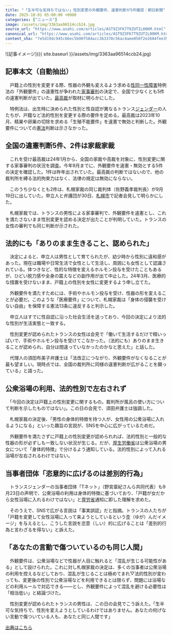 ```yaml
---
title: "「生半可な気持ちではない」性別変更の外観要件、違憲判断が5件確認：朝日新聞"
date: 2025-10-01 05:00:00 +0900
categories: ["ニュース"]
image: /assets/img/3363aa96514ccb24.jpg
source_url: "https://www.asahi.com/articles/AST9Z3FK7T9ZUTIL00KM.html"
canonical_url: "https://www.asahi.com/articles/AST9Z3FK7T9ZUTIL00KM.html"
content_sha: "7e5d19dc945c66ec5b90f584acc3b3370c56ac4aee050f2e2684fee39a288180"
---
```


![記事イメージ]({{ site.baseurl }}/assets/img/3363aa96514ccb24.jpg)

## 記事本文（自動抽出）
<div><div class="nfyQp"><p>　戸籍上の性別を変更する際、性器の外観も変えるよう求める<a href="//www.asahi.com/topics/word/%E6%80%A7%E5%90%8C%E4%B8%80%E6%80%A7%E9%9A%9C%E5%AE%B3.html" title="性同一性障害 のトピックスを開く" class="eWgMZ">性同一性障害</a>特例法の「外観要件」の違憲性が争われた<a href="//www.asahi.com/topics/word/%E5%AE%B6%E4%BA%8B%E5%AF%A9%E5%88%A4.html" title="家事審判 のトピックスを開く" class="eWgMZ">家事審判</a>の決定で、全国で少なくとも5件の違憲判断が出ていた。<a href="//www.asahi.com/topics/word/%E6%9C%80%E9%AB%98%E8%A3%81.html" title="最高裁 のトピックスを開く" class="eWgMZ">最高裁</a>が取材に明らかにした。</p><p>　特例法は、出生時に決められた性別と性自認が異なるトランス<a href="//www.asahi.com/topics/word/%E3%82%B8%E3%82%A7%E3%83%B3%E3%83%80%E3%83%BC.html" title="ジェンダー のトピックスを開く" class="eWgMZ">ジェンダー</a>の人たちが、戸籍など法的性別を変更する際の要件を定める。最高裁は2023年10月、精巣や卵巣の切除を求める「生殖不能要件」を違憲で無効と判断した。外観要件についての<a href="https://www.asahi.com/politics/kenpo/" title="憲法 のトピックスを開く" class="eWgMZ">憲法</a>判断は示さなかった。</p><h2 class="smgSC">全国の違憲判断5件、2件は家裁家裁</h2><p>　これを受け最高裁は24年1月から、全国の家裁や高裁を対象に、性別変更に関する家事審判の状況を調査。今年9月までに、外観要件を違憲・無効とする5件の決定を確認した。1件は昨年出されていた。最高裁の判断ではないので、他の裁判所を縛る法的拘束力はなく、法律の規定は無効にならない。</p><p>　このうち少なくとも2件は、札幌家裁の同じ裁判体（佐野義孝裁判長）が9月19日に出していた。申立人と弁護団が30日、<a href="//www.asahi.com/topics/word/%E6%9C%AD%E5%B9%8C%E5%B8%82.html" title="札幌市 のトピックスを開く" class="eWgMZ">札幌市</a>で記者会見して明らかにした。</p><p>　札幌家裁では、トランスの男性による家事審判で、外観要件を違憲とし、これを満たさないまま性別変更を認める決定が出たことが判明していた。トランスの女性の審判でも同じ判断が示された。</p><h2 class="smgSC">法的にも「ありのまま生きること、認められた」</h2><p>　決定によると、申立人は男性として育てられたが、幼少時から性別に違和感があった。現在は職場や日常生活で女性として生活し、周囲にも女性として認識されている。体つきなど、性的な特徴を変えるホルモン投与を受けたこともあるが、ひどい脱力感や全身の震えなどの副作用が出て中止した。24年3月、医療的な措置を受けないまま、戸籍上の性別を女性に変更するよう申し立てた。</p><p>　外観要件を満たすためには、手術やホルモン投与を受け、性器の形を変えることが必要だ。このような「医療要件」について、札幌家裁は「身体の侵襲を受けない自由」を保障する憲法13条に違反すると判示した。</p><p>　申立人はすでに性自認に沿った社会生活を送っており、今回の決定により法的な性別が生活実態と一致する。</p><p>　性別変更が認められたトランスの女性は会見で「働いて生活するだけで精いっぱいで、手術やホルモン投与を受けてこなかった。（法的にも）ありのまま生きることが認められ、自分は間違っていなかったのかなと思えた」と話した。</p><p>　代理人の須田布美子弁護士は「法改正につながり、外観要件がなくなることが最も望ましい。現時点では、全国の裁判所に同様の違憲判断が広がることを願っている」と語った。</p><h2 class="smgSC">公衆浴場の利用、法的性別で左右されず</h2><p>　「今回の決定は戸籍上の性別変更に関するもの。裁判所が風呂の使い方について判断を示したものではない」。この日の会見で、須田弁護士は強調した。</p><p>　札幌家裁の決定後、「男性の身体的特徴を持つ人が、女性用の公衆浴場に入れるようになる」といった趣旨の言説が、SNSを中心に広がっているためだ。</p><p>　外観要件を満たさずに戸籍上の性別変更が認められれば、法的性別と一般的な性器の形が必ずしも一致しない状況が生じる。だが、<a href="//www.asahi.com/topics/word/%E5%8E%9A%E7%94%9F%E5%8A%B4%E5%83%8D%E7%9C%81.html" title="厚生労働省 のトピックスを開く" class="eWgMZ">厚生労働省</a>は公衆浴場の男女について「身体的特徴」で分けるよう通知している。法的性別によって入れる浴場が左右されるわけではない。</p><h2 class="smgSC">当事者団体「恣意的に広げるのは差別的行為」</h2><p>　トランスジェンダーの当事者団体「Tネット」（野宮亜紀さんら共同代表）も9月23日の声明で、公衆浴場の利用は身体的特徴に基づいており、「戸籍が女だから女性浴場に入れるわけではない」と<a href="//www.asahi.com/topics/word/%E5%8E%9A%E7%94%9F%E5%8A%B4%E5%83%8D%E7%9C%81.html" title="厚労省 のトピックスを開く" class="eWgMZ">厚労省</a>通知に即した理解を求めた。</p><p>　そのうえで、SNSで広がる言説は「事実誤認」だと指摘。トランスの人たちが「戸籍を変更して女性浴場に入って来ようとしているという歪（ゆが）んだイメージ」を与えるとし、こうした言説を恣意（しい）的に広げることは「差別的行為と言わざるを得ない」と訴えた。</p><h2 class="smgSC">「あなたの言動で傷ついているのも同じ人間」</h2><p>　外観要件は、公衆浴場などで性器が人目に触れると「混乱が生じる可能性がある」として設けられた。これに対し札幌家裁の決定は、多くの当事者は公衆浴場の利用を控えるなどしており、混乱が生じることは極めてまれ▽法的性別が変わっても、変更後の性別で公衆浴場などを利用できるとは限らず、問題には浴場などの利用ルールで対応できる――とし、外観要件によって混乱を避ける必要性は「相当低い」と結論づけた。</p><p>　性別変更が認められたトランスの男性は、この日の会見でこう訴えた。「生半可な気持ちで、性別を変えようとしているわけではありません。あなたの何げない言動で傷ついている人も、あなたと同じ人間です」</p><p id="_gtm_LastLine"></p></div></div>

[出典はこちら](https://www.asahi.com/articles/AST9Z3FK7T9ZUTIL00KM.html)
